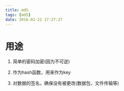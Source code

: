 ```yaml
---
title: md5
tags: [md5]
date: 2016-02-22 17:27:27
---
```


# 用途

1.  简单的密码加密(因为不可逆)

1.  作为hash函数，用来作为key

1.  对数据的签名，确保没有被更改(数据包，文件传输等)
